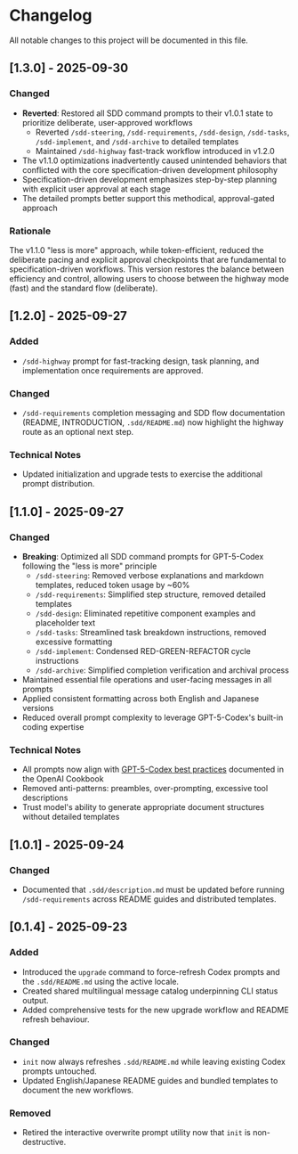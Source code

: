 # Changelog

All notable changes to this project will be documented in this file.

## [1.3.0] - 2025-09-30

### Changed
- **Reverted**: Restored all SDD command prompts to their v1.0.1 state to prioritize deliberate, user-approved workflows
  - Reverted `/sdd-steering`, `/sdd-requirements`, `/sdd-design`, `/sdd-tasks`, `/sdd-implement`, and `/sdd-archive` to detailed templates
  - Maintained `/sdd-highway` fast-track workflow introduced in v1.2.0
- The v1.1.0 optimizations inadvertently caused unintended behaviors that conflicted with the core specification-driven development philosophy
- Specification-driven development emphasizes step-by-step planning with explicit user approval at each stage
- The detailed prompts better support this methodical, approval-gated approach

### Rationale
The v1.1.0 "less is more" approach, while token-efficient, reduced the deliberate pacing and explicit approval checkpoints that are fundamental to specification-driven workflows. This version restores the balance between efficiency and control, allowing users to choose between the highway mode (fast) and the standard flow (deliberate).

## [1.2.0] - 2025-09-27

### Added
- `/sdd-highway` prompt for fast-tracking design, task planning, and implementation once requirements are approved.

### Changed
- `/sdd-requirements` completion messaging and SDD flow documentation (README, INTRODUCTION, `.sdd/README.md`) now highlight the highway route as an optional next step.

### Technical Notes
- Updated initialization and upgrade tests to exercise the additional prompt distribution.

## [1.1.0] - 2025-09-27

### Changed
- **Breaking**: Optimized all SDD command prompts for GPT-5-Codex following the "less is more" principle
  - `/sdd-steering`: Removed verbose explanations and markdown templates, reduced token usage by ~60%
  - `/sdd-requirements`: Simplified step structure, removed detailed templates
  - `/sdd-design`: Eliminated repetitive component examples and placeholder text
  - `/sdd-tasks`: Streamlined task breakdown instructions, removed excessive formatting
  - `/sdd-implement`: Condensed RED-GREEN-REFACTOR cycle instructions
  - `/sdd-archive`: Simplified completion verification and archival process
- Maintained essential file operations and user-facing messages in all prompts
- Applied consistent formatting across both English and Japanese versions
- Reduced overall prompt complexity to leverage GPT-5-Codex's built-in coding expertise

### Technical Notes
- All prompts now align with [GPT-5-Codex best practices](https://cookbook.openai.com/examples/gpt-5-codex_prompting_guide) documented in the OpenAI Cookbook
- Removed anti-patterns: preambles, over-prompting, excessive tool descriptions
- Trust model's ability to generate appropriate document structures without detailed templates

## [1.0.1] - 2025-09-24
### Changed
- Documented that `.sdd/description.md` must be updated before running `/sdd-requirements` across README guides and distributed templates.

## [0.1.4] - 2025-09-23
### Added
- Introduced the `upgrade` command to force-refresh Codex prompts and the `.sdd/README.md` using the active locale.
- Created shared multilingual message catalog underpinning CLI status output.
- Added comprehensive tests for the new upgrade workflow and README refresh behaviour.

### Changed
- `init` now always refreshes `.sdd/README.md` while leaving existing Codex prompts untouched.
- Updated English/Japanese README guides and bundled templates to document the new workflows.

### Removed
- Retired the interactive overwrite prompt utility now that `init` is non-destructive.
